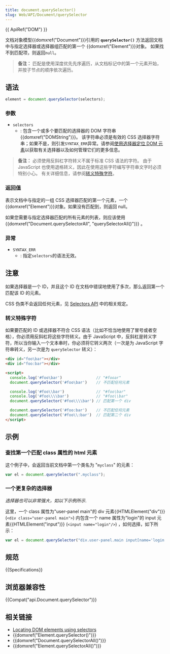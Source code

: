 ```yaml
---
title: document.querySelector()
slug: Web/API/Document/querySelector
---
```

{{ ApiRef("DOM") }}

文档对象模型{{domxref("Document")}}引用的 **`querySelector()`** 方法返回文档中与指定选择器或选择器组匹配的第一个 {{domxref("Element")}}对象。 如果找不到匹配项，则返回`null`。

> **备注：** 匹配是使用深度优先先序遍历，从文档标记中的第一个元素开始，并按子节点的顺序依次遍历。

## 语法

```js
element = document.querySelector(selectors);
```

### 参数

- `selectors`
  - : 包含一个或多个要匹配的选择器的 DOM 字符串{{domxref("DOMString")}}。 该字符串必须是有效的 CSS 选择器字符串；如果不是，则引发`SYNTAX_ERR`异常。请参阅[使用选择器定位 DOM 元素](/zh-CN/docs/Web/API/Document_Object_Model/Locating_DOM_elements_using_selectors)以获取有关选择器以及如何管理它们的更多信息。

> **备注：** 必须使用反斜杠字符转义不属于标准 CSS 语法的字符。 由于 JavaScript 也使用退格转义，因此在使用这些字符编写字符串文字时必须特别小心。 有关详细信息，请参阅[转义特殊字符](#转义特殊字符)。

### 返回值

表示文档中与指定的一组 CSS 选择器匹配的第一个元素，一个 {{domxref("Element")}}对象。如果没有匹配到，则返回 null。

如果您需要与指定选择器匹配的所有元素的列表，则应该使用{{domxref("Document.querySelectorAll", "querySelectorAll()")}} 。

### 异常

- `SYNTAX_ERR`
  - : 指定`selectors`的语法无效。

## 注意

如果选择器是一个 ID，并且这个 ID 在文档中错误地使用了多次，那么返回第一个匹配该 ID 的元素。

CSS 伪类不会返回任何元素，见 [Selectors API](https://www.w3.org/TR/selectors-api/#grammar) 中的相关规定。

### 转义特殊字符

如果要匹配的 ID 或选择器不符合 CSS 语法（比如不恰当地使用了冒号或者空格），你必须用反斜杠将这些字符转义。由于 JavaScript 中，反斜杠是转义字符，所以当你输入一个文本串时，你必须将它转义两次（一次是为 JavaScript 字符串转义，另一次是为 `querySelector` 转义）：

```html
<div id="foo\bar"></div>
<div id="foo:bar"></div>

<script>
  console.log('#foo\bar')               // "#fooar"
  document.querySelector('#foo\bar')    // 不匹配任何元素

  console.log('#foo\\bar')              // "#foo\bar"
  console.log('#foo\\\\bar')            // "#foo\\bar"
  document.querySelector('#foo\\\\bar') // 匹配第一个 div

  document.querySelector('#foo:bar')    // 不匹配任何元素
  document.querySelector('#foo\\:bar')  // 匹配第二个 div
</script>
```

## 示例

### 查找第一个匹配 class 属性的 html 元素

这个例子中，会返回当前文档中第一个类名为 "`myclass`" 的元素：

```js
var el = document.querySelector(".myclass");
```

### 一个更复杂的选择器

_选择器也可以非常强大，如以下示例所示_.

这里，一个 class 属性为"user-panel main"的 div 元素{{HTMLElement("div")}}(`<div class="user-panel main">`) 内包含一个 name 属性为"login"的 input 元素{{HTMLElement("input")}} (`<input name="login"/>`) ，如何选择，如下所示：

```js
var el = document.querySelector("div.user-panel.main input[name='login']");
```

## 规范

{{Specifications}}

## 浏览器兼容性

{{Compat("api.Document.querySelector")}}

## 相关链接

- [Locating DOM elements using selectors](/zh-CN/docs/Web/API/Document_Object_Model/Locating_DOM_elements_using_selectors)
- {{domxref("Element.querySelector()")}}
- {{domxref("Document.querySelectorAll()")}}
- {{domxref("Element.querySelectorAll()")}}
